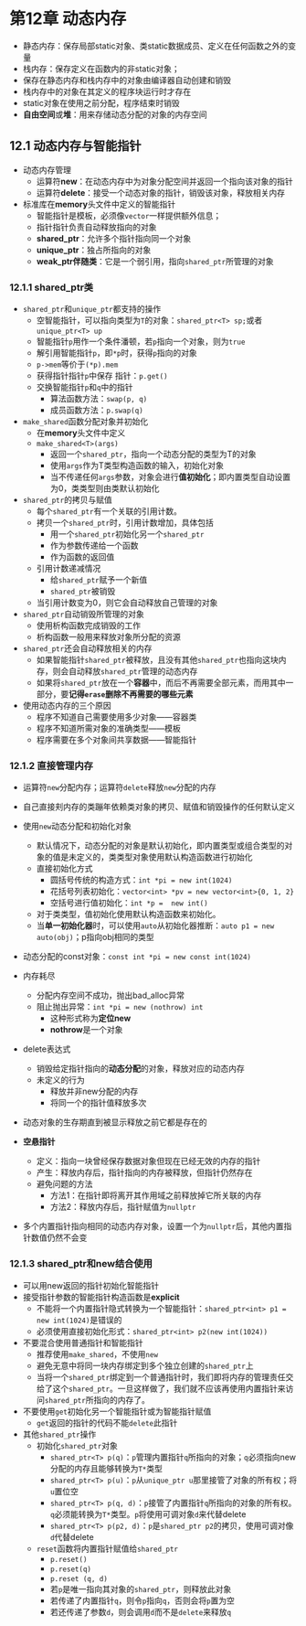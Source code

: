 # 第12章 动态内存

- 静态内存：保存局部static对象、类static数据成员、定义在任何函数之外的变量
- 栈内存：保存定义在函数内的非static对象；
- 保存在静态内存和栈内存中的对象由编译器自动创建和销毁
- 栈内存中的对象在其定义的程序块运行时才存在
- static对象在使用之前分配，程序结束时销毁
- **自由空间**或**堆**：用来存储动态分配的对象的内存空间



## 12.1 动态内存与智能指针

- 动态内存管理
  - 运算符**new**：在动态内存中为对象分配空间并返回一个指向该对象的指针
  - 运算符**delete**：接受一个动态对象的指针，销毁该对象，释放相关内存
- 标准库在**memory**头文件中定义的智能指针
  - 智能指针是模板，必须像`vector`一样提供额外信息；
  - 指针指针负责自动释放指向的对象
  - **shared_ptr**：允许多个指针指向同一个对象
  - **unique_ptr**：独占所指向的对象
  - **weak_ptr伴随类**：它是一个弱引用，指向`shared_ptr`所管理的对象

### 12.1.1 shared_ptr类

- `shared_ptr`和`unique_ptr`都支持的操作
  - 空智能指针，可以指向类型为`T`的对象：`shared_ptr<T> sp;`或者`unique_ptr<T> up`
  - 智能指针`p`用作一个条件潘顿，若`p`指向一个对象，则为`true`
  - 解引用智能指针`p`，即`*p`时，获得`p`指向的对象
  - `p->mem`等价于`(*p).mem`
  - 获得指针指针`p`中保存 指针：`p.get()`
  - 交换智能指针`p`和`q`中的指针
    - 算法函数方法：`swap(p, q)`
    - 成员函数方法：`p.swap(q)`
- `make_shared`函数分配对象并初始化
  - 在**memory**头文件中定义
  - `make_shared<T>(args)`
    - 返回一个`shared_ptr`，指向一个动态分配的类型为T的对象
    - 使用`args`作为T类型构造函数的输入，初始化对象
    - 当不传递任何`args`参数，对象会进行**值初始化**；即内置类型自动设置为0，类类型则由类默认初始化
- `shared_ptr`的拷贝与赋值
  - 每个`shared_ptr`有一个关联的引用计数。
  - 拷贝一个`shared_ptr`时，引用计数增加，具体包括
    - 用一个`shared_ptr`初始化另一个`shared_ptr`
    - 作为参数传递给一个函数
    - 作为函数的返回值
  - 引用计数递减情况
    - 给`shared_ptr`赋予一个新值
    - `shared_ptr`被销毁
  - 当引用计数变为0，则它会自动释放自己管理的对象
- `shared_ptr`自动销毁所管理的对象
  - 使用析构函数完成销毁的工作
  - 析构函数一般用来释放对象所分配的资源
- `shared_ptr`还会自动释放相关的内存
  - 如果智能指针`shared_ptr`被释放，且没有其他`shared_ptr`也指向这块内存，则会自动释放`shared_ptr`管理的动态内存
  - 如果将`shared_ptr`放在一个**容器**中，而后不再需要全部元素，而用其中一部分，要**记得`erase`删除不再需要的哪些元素**
- 使用动态内存的三个原因
  - 程序不知道自己需要使用多少对象——容器类
  - 程序不知道所需对象的准确类型——模板
  - 程序需要在多个对象间共享数据——智能指针

### 12.1.2 直接管理内存

- 运算符`new`分配内存；运算符`delete`释放`new`分配的内存
- 自己直接刾内存的类蹦年依赖类对象的拷贝、赋值和销毁操作的任何默认定义

- 使用`new`动态分配和初始化对象
  - 默认情况下，动态分配的对象是默认初始化，即内置类型或组合类型的对象的值是未定义的，类类型对象使用默认构造函数进行初始化
  - 直接初始化方式
    - 圆括号传统的构造方式：`int *pi = new int(1024)`
    - 花括号列表初始化：`vector<int> *pv = new vector<int>{0, 1, 2}`
    - 空括号进行值初始化：`int *p =  new int()`
  - 对于类类型，值初始化使用默认构造函数来初始化。
  - 当**单一初始化器**时，可以使用`auto`从初始化器推断：`auto p1 = new auto(obj)`；p指向obj相同的类型
- 动态分配的const对象：`const int *pi = new const int(1024)`
- 内存耗尽
  - 分配内存空间不成功，抛出bad_alloc异常
  - 阻止抛出异常：`int *pi = new (nothrow) int`
    - 这种形式称为**定位new**
    - **nothrow**是一个对象
- delete表达式
  - 销毁给定指针指向的**动态分配**的对象，释放对应的动态内存
  - 未定义的行为
    - 释放并非new分配的内存
    - 将同一个的指针值释放多次
- 动态对象的生存期直到被显示释放之前它都是存在的
- **空悬指针**
  - 定义：指向一块曾经保存数据对象但现在已经无效的内存的指针
  - 产生：释放内存后，指针指向的内存被释放，但指针仍然存在
  - 避免问题的方法
    - 方法1：在指针即将离开其作用域之前释放掉它所关联的内存
    - 方法2：释放内存后，指针赋值为`nullptr`
- 多个内置指针指向相同的动态内存对象，设置一个为`nullptr`后，其他内置指针数值仍然不会变

### 12.1.3 shared_ptr和new结合使用

- 可以用new返回的指针初始化智能指针
- 接受指针参数的智能指针构造函数是**explicit**
  - 不能将一个内置指针隐式转换为一个智能指针：`shared_ptr<int> p1 = new int(1024)`是错误的
  - 必须使用直接初始化形式：`shared_ptr<int> p2(new int(1024))`
- 不要混合使用普通指针和智能指针
  - 推荐使用`make_shared`，不使用`new`
  - 避免无意中将同一块内存绑定到多个独立创建的`shared_ptr`上
  - 当将一个`shared_ptr`绑定到一个普通指针时，我们即将内存的管理责任交给了这个`shared_ptr`。一旦这样做了，我们就不应该再使用内置指针来访问`shared_ptr`所指向的内存了。
- 不要使用`get`初始化另一个智能指针或为智能指针赋值
  - `get`返回的指针的代码不能`delete`此指针
- 其他`shared_ptr`操作
  - 初始化`shared_ptr`对象
    - `shared_ptr<T> p(q)`：`p`管理内置指针`q`所指向的对象；`q`必须指向new分配的内存且能够转换为`T*`类型
    - `shared_ptr<T> p(u)`：`p`从`unique_ptr u`那里接管了对象的所有权；将`u`置位空
    - `shared_ptr<T> p(q, d)`：`p`接管了内置指针`q`所指向的对象的所有权。`q`必须能转换为`T*`类型。`p`将使用可调对象`d`来代替delete
    - `shared_ptr<T> p(p2, d)`：`p`是`shared_ptr p2`的拷贝，使用可调对像`d`代替delete
  - `reset`函数将内置指针赋值给`shared_ptr`
    - `p.reset()`
    - `p.reset(q)`
    - `p.reset (q, d)`
    - 若`p`是唯一指向其对象的`shared_ptr`，则释放此对象
    - 若传递了内置指针`q`，则令`p`指向`q`，否则会将`p`置为空
    - 若还传递了参数`d`，则会调用`d`而不是`delete`来释放`q`



